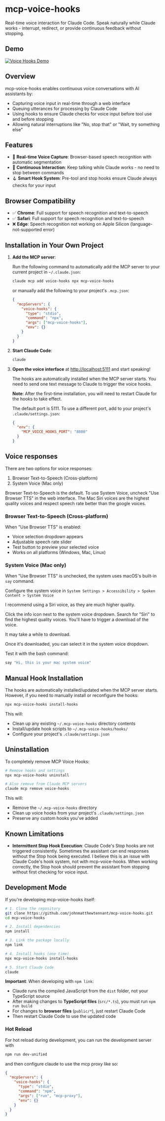 # mcp-voice-hooks

Real-time voice interaction for Claude Code. Speak naturally while Claude works - interrupt, redirect, or provide continuous feedback without stopping.

## Demo

[![Voice Hooks Demo](https://img.youtube.com/vi/KpkxvJ65gbM/0.jpg)](https://youtu.be/KpkxvJ65gbM)

## Overview

mcp-voice-hooks enables continuous voice conversations with AI assistants by:

- Capturing voice input in real-time through a web interface
- Queuing utterances for processing by Claude Code
- Using hooks to ensure Claude checks for voice input before tool use and before stopping
- Allowing natural interruptions like "No, stop that" or "Wait, try something else"

## Features

- 🎤 **Real-time Voice Capture**: Browser-based speech recognition with automatic segmentation
- 🔄 **Continuous Interaction**: Keep talking while Claude works - no need to stop between commands
- 🪝 **Smart Hook System**: Pre-tool and stop hooks ensure Claude always checks for your input

## Browser Compatibility

- ✅ **Chrome**: Full support for speech recognition and text-to-speech
- ✅ **Safari**: Full support for speech recognition and text-to-speech
- ❌ **Edge**: Speech recognition not working on Apple Silicon (language-not-supported error)

## Installation in Your Own Project

1. **Add the MCP server**:

   Run the following command to automatically add the MCP server to your current project in `~/.claude.json`:

    ```bash
    claude mcp add voice-hooks npx mcp-voice-hooks
    ```

   or manually add the following to your project's `.mcp.json`:

   ```json
   {
     "mcpServers": {
       "voice-hooks": {
         "type": "stdio",
         "command": "npx",
         "args": ["mcp-voice-hooks"],
         "env": {}
       }
     }
   }
   ```

2. **Start Claude Code**:

   ```bash
   claude
   ```

3. **Open the voice interface** at <http://localhost:5111> and start speaking!

   The hooks are automatically installed when the MCP server starts. You need to send one text message to Claude to trigger the voice hooks.

   **Note**: After the first-time installation, you will need to restart Claude for the hooks to take effect.

   The default port is 5111. To use a different port, add to your project's `.claude/settings.json`:

   ```json
   {
     "env": {
       "MCP_VOICE_HOOKS_PORT": "8080"
     }
   }
   ```

## Voice responses

There are two options for voice responses:

1. Browser Text-to-Speech (Cross-platform)
2. System Voice (Mac only)

Browser Text-to-Speech is the default. To use System Voice, uncheck "Use Browser TTS" in the web interface. The Mac Siri voices are the highest quality voices and respect speech rate better than the google voices.

### Browser Text-to-Speech (Cross-platform)

When "Use Browser TTS" is enabled:

- Voice selection dropdown appears
- Adjustable speech rate slider
- Test button to preview your selected voice
- Works on all platforms (Windows, Mac, Linux)

### System Voice (Mac only)

When "Use Browser TTS" is unchecked, the system uses macOS's built-in `say` command.

Configure the system voice in `System Settings > Accessibility > Spoken Content > System Voice`

I recommend using a Siri voice, as they are much higher quality.

Click the info icon next to the system voice dropdown. Search for "Siri" to find the highest quality voices. You'll have to trigger a download of the voice.

It may take a while to download.

Once it's downloaded, you can select it in the system voice dropdown.

Test it with the bash command:

```bash
say "Hi, this is your mac system voice"
```

## Manual Hook Installation

The hooks are automatically installed/updated when the MCP server starts. However, if you need to manually install or reconfigure the hooks:

```bash
npx mcp-voice-hooks install-hooks
```

This will:

- Clean up any existing `~/.mcp-voice-hooks` directory contents
- Install/update hook scripts to `~/.mcp-voice-hooks/hooks/`
- Configure your project's `.claude/settings.json`

## Uninstallation

To completely remove MCP Voice Hooks:

```bash
# Remove hooks and settings
npx mcp-voice-hooks uninstall

# Also remove from Claude MCP servers
claude mcp remove voice-hooks
```

This will:

- Remove the `~/.mcp-voice-hooks` directory
- Clean up voice hooks from your project's `.claude/settings.json`
- Preserve any custom hooks you've added

## Known Limitations

- **Intermittent Stop Hook Execution**: Claude Code's Stop hooks are not triggered consistently. Sometimes the assistant can end responses without the Stop hook being executed. I believe this is an issue with Claude Code's hook system, not with mcp-voice-hooks. When working correctly, the Stop hook should prevent the assistant from stopping without first checking for voice input.

## Development Mode

If you're developing mcp-voice-hooks itself:

```bash
# 1. Clone the repository
git clone https://github.com/johnmatthewtennant/mcp-voice-hooks.git
cd mcp-voice-hooks

# 2. Install dependencies
npm install

# 3. Link the package locally
npm link

# 4. Install hooks (one time)
npx mcp-voice-hooks install-hooks

# 5. Start Claude Code
claude
```

**Important**: When developing with `npm link`:

- Claude runs the compiled JavaScript from the `dist` folder, not your TypeScript source
- After making changes to **TypeScript files** (`src/*.ts`), you must run `npm run build`
- For changes to **browser files** (`public/*`), just restart Claude Code
- Then restart Claude Code to use the updated code

### Hot Reload

For hot reload during development, you can run the development server with

```bash
npm run dev-unified
```

and then configure claude to use the mcp proxy like so:

```json
{
  "mcpServers": {
    "voice-hooks": {
      "type": "stdio",
      "command": "npm",
      "args": ["run", "mcp-proxy"],
      "env": {}
    }
  }
}
```
